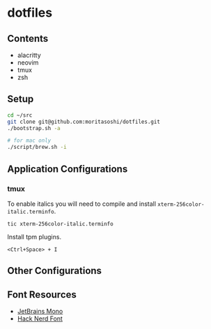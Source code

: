 # dotfiles

## Contents

- alacritty
- neovim
- tmux
- zsh

## Setup

```bash
cd ~/src
git clone git@github.com:moritasoshi/dotfiles.git
./bootstrap.sh -a

# for mac only
./script/brew.sh -i
```

## Application Configurations

### tmux

To enable italics you will need to compile and install `xterm-256color-italic.terminfo`.

```
tic xterm-256color-italic.terminfo
```

Install tpm plugins.

```
<Ctrl+Space> + I
```

## Other Configurations

## Font Resources

- [JetBrains Mono](https://github.com/ryanoasis/nerd-fonts/blob/master/patched-fonts/JetBrainsMono)
- [Hack Nerd Font](https://github.com/ryanoasis/nerd-fonts/blob/master/patched-fonts/Hack)
